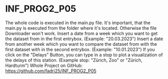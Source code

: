 # INF_PROG2_P05
The whole code is executed in the main.py file. It's important, that the main.py is executed from the folder where it's located. Otherwise the file Downloader won't work.
Insert a date from a week which you want to get the dataset from in the first entrybox. (Example: "20.03.2023")
Insert a date from another week which you want to compare the dataset from with the first dataset with in the second entrybox. (Example: "10.01.2023")
If you click on the "Delays" Button, you can type in a stop to plot a visualization of the delays of this station. (Example stop: "Zürich, Zoo" or "Zürich, Hardturm")
Whole Project on GitHub: https://github.com/fadri25/INF_PROG2_P05
